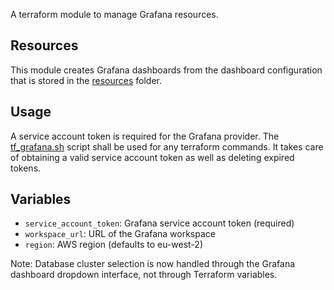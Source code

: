 A terraform module to manage Grafana resources.

## Resources

This module creates Grafana dashboards from the dashboard configuration that is stored in the [resources](resources) folder.

## Usage

A service account token is required for the Grafana provider. The [tf_grafana.sh](../tf_grafana.sh) script shall be used
for any terraform commands. It takes care of obtaining a valid service account token as well as deleting expired tokens.

## Variables

- `service_account_token`: Grafana service account token (required)
- `workspace_url`: URL of the Grafana workspace
- `region`: AWS region (defaults to eu-west-2)

Note: Database cluster selection is now handled through the Grafana dashboard dropdown interface, not through Terraform variables.
